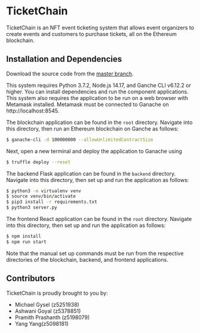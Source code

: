 # TicketChain

TicketChain is an NFT event ticketing system that allows event organizers to create events and customers to purchase tickets, all on the Ethereum blockchain.

## Installation and Dependencies
Download the source code from the [master branch](https://github.com/mgysel/comp6452-nft).

This system requires Python 3.7.2, Node.js 14.17, and Ganche CLI v6.12.2 or higher. You can install dependencies and run the component applications. 
This system also requires the application to be run on a web browser with Metamask installed. Metamask must be connected to Ganache on http://localhost:8545.

The blockchain application can be found in the `root` directory. Navigate into this directory, then run an Ethereum blockchain on Ganche as follows:
```sh
$ ganache-cli -d 100000000 --allowUnlimitedContractSize
```
Next, open a new terminal and deploy the application to Ganache using 
```sh
$ truffle deploy --reset
```

The backend Flask application can be found in the `backend` directory. Navigate into this directory, then set up and run the application as follows:
```sh
$ python3 -m virtualenv venv
$ source venv/bin/activate
$ pip3 install -r requirements.txt
$ python3 server.py
```

The frontend React application can be found in the `root` directory. Navigate into this directory, then set up and run the application as follows:
```sh
$ npm install
$ npm run start
```

Note that the manual set up commands must be run from the respective directories of the blockchain, backend, and frontend applications.

## Contributors
TicketChain is proudly brought to you by:

* Michael Gysel (z5251938)
* Ashwani Goyal (z5378851)
* Pramith Prashanth (z5198079)
* Yang Yang(z5098181)



